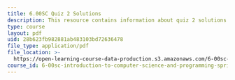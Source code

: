 ```yaml
---
title: 6.00SC Quiz 2 Solutions
description: This resource contains information about quiz 2 solutions.
type: course
layout: pdf
uid: 28b623fb982881ab483103bd72636478
file_type: application/pdf
file_location: >-
  https://open-learning-course-data-production.s3.amazonaws.com/6-00sc-introduction-to-computer-science-and-programming-spring-2011/28b623fb982881ab483103bd72636478_MIT6_00SCS11_q2_soln.pdf
course_id: 6-00sc-introduction-to-computer-science-and-programming-spring-2011
---
```

